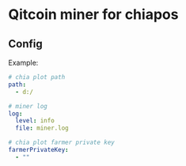 Qitcoin miner for chiapos
=========================


Config
------

Example:
``` yaml
# chia plot path
path:
  - d:/

# miner log
log:
  level: info
  file: miner.log

# chia plot farmer private key
farmerPrivateKey:
  - ""

```